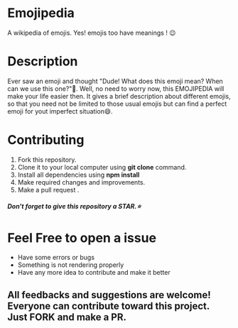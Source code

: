 # Emojipedia 

A wikipedia of emojis. Yes! emojis too have meanings ! 😉

# Description

Ever saw an emoji and thought "Dude! What does this emoji mean? When can we use this one?"🤔. 
Well, no need to worry now, this EMOJIPEDIA will make your life easier then. It gives a brief description about different emojis, so that you need not be limited to those usual emojis but can find a perfect emoji for yout imperfect situation😄.

# Contributing

1. Fork this repository.
2. Clone it to your local computer using <strong>git clone</strong> command.
3. Install all dependencies using <strong>npm install</strong>
4. Make required changes and improvements.
5. Make a pull request .

<h5>Don't forget to give this repository a STAR.⭐</h5>

# Feel Free to open a issue

<ul>
  <li>Have some errors or bugs</li>
  <li>Something is not rendering properly</li>
  <li>Have any more idea to contribute and make it better</li>
</ul>
<h2>All feedbacks and suggestions are welcome! Everyone can contribute toward this project. Just <strong>FORK</strong> and make a <strong>PR</strong>.</h2>

